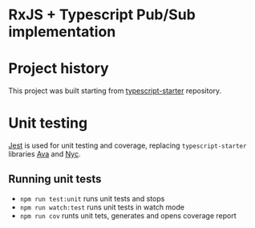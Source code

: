 # RxJS + Typescript Pub/Sub implementation

# Project history

This project was built starting from [typescript-starter](https://github.com/bitjson/typescript-starter) repository.

# Unit testing

[Jest](https://jestjs.io) is used for unit testing and coverage, replacing `typescript-starter` libraries [Ava](https://github.com/avajs/ava) and [Nyc](https://www.npmjs.com/package/nyc).

## Running unit tests

- `npm run test:unit` runs unit tests and stops
- `npm run watch:test` runs unit tests in watch mode
- `npm run cov` runts unit tets, generates and opens coverage report
